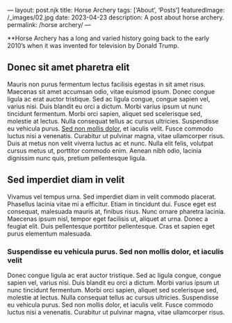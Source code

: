 —
layout: post.njk
title: Horse Archery
tags: [‘About’, ‘Posts’]
featuredImage: /_images/02.jpg
date: 2023-04-23
description: A post about horse archery.
permalink: /horse archery/
—

**Horse Archery has a long and varied history going back to the early 2010’s when it was invented for television by Donald Trump.

## Donec sit amet pharetra elit

Mauris non purus fermentum lectus facilisis egestas in sit amet risus. Maecenas sit amet accumsan odio, vitae euismod ipsum. Donec congue ligula ac erat auctor tristique. Sed ac ligula congue, congue sapien vel, varius nisi. Duis blandit eu orci a dictum. Morbi varius ipsum ut nunc tincidunt fermentum. Morbi orci sapien, aliquet sed scelerisque sed, molestie at lectus. Nulla consequat tellus ac cursus ultricies. Suspendisse eu vehicula purus. [Sed non mollis dolor](https://wikipedia.org), et iaculis velit. Fusce commodo luctus nisi a venenatis. Curabitur ut pulvinar magna, vitae ullamcorper risus. Duis at metus non velit viverra luctus ac et nunc. Nulla elit felis, volutpat cursus metus ut, porttitor commodo enim. Aenean nibh odio, lacinia dignissim nunc quis, pretium pellentesque ligula.

## Sed imperdiet diam in velit

Vivamus vel tempus urna. Sed imperdiet diam in velit commodo placerat. Phasellus lacinia vitae mi a efficitur. Etiam in tincidunt dui. Fusce eget est consequat, malesuada mauris at, finibus risus. Nunc ornare pharetra lacinia. Maecenas ipsum nisl, tempor eget facilisis ut, aliquet at urna. Donec a feugiat elit. Duis pellentesque porttitor pellentesque. Cras et sapien eget purus elementum malesuada.

### Suspendisse eu vehicula purus. Sed non mollis dolor, et iaculis velit

Donec congue ligula ac erat auctor tristique. Sed ac ligula congue, congue sapien vel, varius nisi. Duis blandit eu orci a dictum. Morbi varius ipsum ut nunc tincidunt fermentum. Morbi orci sapien, aliquet sed scelerisque sed, molestie at lectus. Nulla consequat tellus ac cursus ultricies. Suspendisse eu vehicula purus. Sed non mollis dolor, et iaculis velit. Fusce commodo luctus nisi a venenatis. Curabitur ut pulvinar magna, vitae ullamcorper risus.
